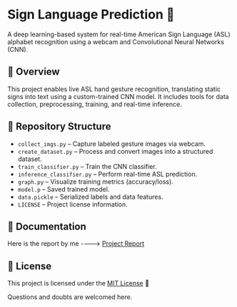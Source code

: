 # Sign Language Prediction 🤟

A deep learning-based system for real-time American Sign Language (ASL) alphabet recognition using a webcam and Convolutional Neural Networks (CNN).

## 🚀 Overview

This project enables live ASL hand gesture recognition, translating static signs into text using a custom-trained CNN model. It includes tools for data collection, preprocessing, training, and real-time inference.

## 📁 Repository Structure

- `collect_imgs.py` – Capture labeled gesture images via webcam.
- `create_dataset.py` – Process and convert images into a structured dataset.
- `train_classifier.py` – Train the CNN classifier.
- `inference_classifier.py` – Perform real-time ASL prediction.
- `graph.py` – Visualize training metrics (accuracy/loss).
- `model.p` – Saved trained model.
- `data.pickle` – Serialized labels and data features.
- `LICENSE` – Project license information.

## 📘 Documentation

Here is the report by me  ---->  [Project Report](https://github.com/vijayrajeshr/Sign-Language-Prediction/project-report-sept-2025)

## 📄 License

This project is licensed under the [MIT License](./LICENSE) 📝

Questions and doubts are welcomed here.
